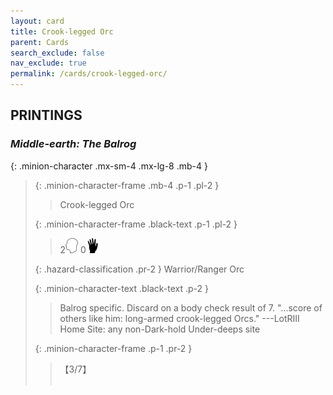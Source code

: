 ```yaml
---
layout: card
title: Crook-legged Orc
parent: Cards
search_exclude: false
nav_exclude: true
permalink: /cards/crook-legged-orc/
---
```


## PRINTINGS


### _Middle-earth: The Balrog_

{: .minion-character .mx-sm-4 .mx-lg-8 .mb-4 }
> {: .minion-character-frame .mb-4 .p-1 .pl-2 }
> > <div class="hazard-mp"></div>
> > <div class="card-name">Crook-legged Orc</div>
>
> {: .minion-character-frame .black-text .p-1 .pl-2 }
> > 2![](/assets/images/mind.svg) 0![](/assets/images/di.svg)
>
> {: .hazard-classification .pr-2 }
> Warrior/Ranger Orc
>
> {: .minion-character-text .black-text .p-2 }
> > Balrog specific. Discard on a body check result of 7.   "...score of others like him: long-armed crook-legged Orcs."  ---LotRIII  Home Site: any non-Dark-hold Under-deeps site 
>
> {: .minion-character-frame .p-1 .pr-2 }
> > <div class="card-shield">【3/7】</div>
> > <div class="card-corruption-white">&nbsp;</div>
